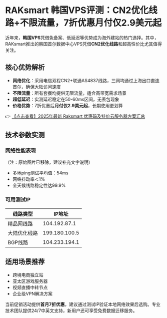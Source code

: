 # RAKsmart 韩国VPS评测：CN2优化线路+不限流量，7折优惠月付仅2.9美元起

近年来，**韩国VPS**凭借免备案、低延迟等优势成为海外建站的热门选择。其中，RAKsmart推出的韩国首尔数据中心VPS凭借**CN2优化线路**和超高性价比尤其值得关注。

## 核心优势解析

- **网络优化**：采用电信双程CN2+联通AS4837线路，三网均通过上海出口直连首尔，确保大陆访问速度
- **不限流量**：所有套餐均提供无限流量，适合高带宽需求场景
- **超低延迟**：实测延迟稳定在50-60ms区间，无丢包现象
- **价格优势**：7折优惠后**月付仅2.9美元起**，长期使用更划算

👉 [【点击查看】2025年最新 Raksmart 优惠码及特价云服务器方案汇总](https://bit.ly/raksmart)

## 技术参数实测

### 网络性能表现
（注：原始图片已移除，建议补充文字说明）
- 多地ping测试平均值：54ms
- 网络抖动率＜1%
- 全天候线路稳定性达99.9%

### 可用测试IP
| 线路类型       | IP地址         |
|----------------|----------------|
| 精品网线路     | 104.192.87.1   |
| 大陆优化线路   | 199.180.100.5  |
| BGP线路        | 104.233.194.1  |

## 适用场景推荐
- 跨境电商独立站
- 亚太区游戏服务器
- 视频直播中转节点
- 企业级VPN解决方案

当前促销活动提供**首月7折优惠**，建议通过测试IP验证本地网络效果后选购。专业技术团队提供24/7中英文支持，新用户还可享受免费数据迁移服务。